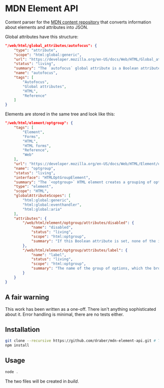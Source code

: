 # MDN Element API

Content parser for the [MDN content repository](https://github.com/mdn/content) that converts information about elements and attributes into JSON.

Global attributes have this structure:

```json
"/web/html/global_attributes/autofocus": {
    "type": "attribute",
    "scope": "html:global:generic",
    "url": "https://developer.mozilla.org/en-US/docs/Web/HTML/Global_attributes/autofocus",
    "status": "living",
    "summary": "The `autofocus` global attribute is a Boolean attribute indicating that an element should be focused on page load, or when the dialog that it is part of is displayed.",
    "name": "autofocus",
    "tags": [
        "Autofocus",
        "Global attributes",
        "HTML",
        "Reference"
    ]
}
```

Elements are stored in the same tree and look like this:

```json
"/web/html/element/optgroup": {
    "tags": [
        "Element",
        "Forms",
        "HTML",
        "HTML forms",
        "Reference",
        "Web"
    ],
    "url": "https://developer.mozilla.org/en-US/docs/Web/HTML/Element/optgroup",
    "name": "optgroup",
    "status": "living",
    "interface": "HTMLOptGroupElement",
    "summary": "The `<optgroup>` HTML element creates a grouping of options within a select element.",
    "type": "element",
    "scope": "HTML",
    "globalAttributeScopes": [
        "html:global:generic",
        "html:global:eventhandler",
        "html:global:aria"
    ],
    "attributes": {
        "/web/html/element/optgroup/attributes/disabled": {
            "name": "disabled",
            "status": "living",
            "scope": "html:optgroup",
            "summary": "If this Boolean attribute is set, none of the items in this option group is selectable. Often browsers grey out such control and it won't receive any browsing events, like mouse clicks or focus-related ones."
        },
        "/web/html/element/optgroup/attributes/label": {
            "name": "label",
            "status": "living",
            "scope": "html:optgroup",
            "summary": "The name of the group of options, which the browser can use when labeling the options in the user interface. This attribute is mandatory if this element is used."
        }
    }
}
```

## A fair warning
This work has been written as a one-off. There isn't anything sophisticated about it. Error handling is minimal, there are no tests either.

## Installation

```bash
git clone --recursive https://github.com/draber/mdn-element-api.git # This might take a minute
npm install
```

## Usage
```javascript
node .
```
The two files will be created in _build_.
